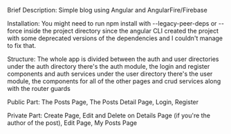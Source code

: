 Brief Description: 
Simple blog using Angular and AngularFire/Firebase

Installation:
You might need to run npm install with --legacy-peer-deps or --force inside the project directory since the 
angular CLI created the project with some deprecated versions of the dependencies and I couldn't manage to fix that.

Structure:
The whole app is divided between the auth and user directories
under the auth directory there's the auth module, the login and register components and auth services
under the user directory there's the user module, the components for all of the other pages and crud services
along with the router guards

Public Part:
The Posts Page,
The Posts Detail Page,
Login, Register

Private Part:
Create Page,
Edit and Delete on Details Page (if you're the author of the post),
Edit Page,
My Posts Page
